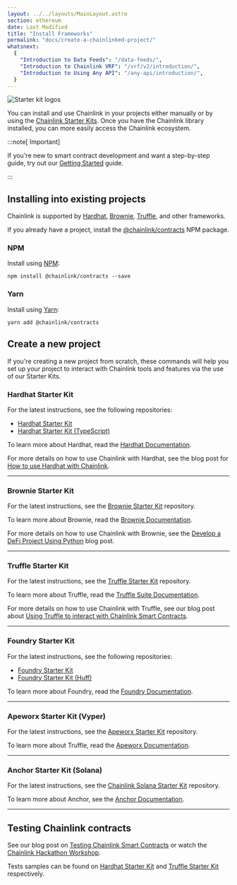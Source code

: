 ```yaml
---
layout: ../../layouts/MainLayout.astro
section: ethereum
date: Last Modified
title: "Install Frameworks"
permalink: "docs/create-a-chainlinked-project/"
whatsnext:
  {
    "Introduction to Data Feeds": "/data-feeds/",
    "Introduction to Chainlink VRF": "/vrf/v2/introduction/",
    "Introduction to Using Any API": "/any-api/introduction/",
  }
---
```


![Starter kit logos](/images/starter-kit-images/starter-kits.webp)

You can install and use Chainlink in your projects either manually or by using the [Chainlink Starter Kits](https://github.com/smartcontractkit/starter-kits). Once you have the Chainlink library installed, you can more easily access the Chainlink ecosystem.

:::note[ Important]

If you're new to smart contract development and want a step-by-step guide, try out our [Getting Started](/getting-started/conceptual-overview/) guide.

:::

## Installing into existing projects

Chainlink is supported by [Hardhat](http://hardhat.org), [Brownie](https://eth-brownie.readthedocs.io/en/stable), [Truffle](https://www.trufflesuite.com), and other frameworks.

If you already have a project, install the [@chainlink/contracts](https://www.npmjs.com/package/@chainlink/contracts) NPM package.

### NPM

Install using [NPM](https://www.npmjs.com/):

```shell npm
npm install @chainlink/contracts --save
```

### Yarn

Install using [Yarn](https://yarnpkg.com/):

```shell yarn
yarn add @chainlink/contracts
```

## Create a new project

If you're creating a new project from scratch, these commands will help you set up your project to interact with Chainlink tools and features via the use of our Starter Kits.

### Hardhat Starter Kit

For the latest instructions, see the following repositories:

- [Hardhat Starter Kit](https://github.com/smartcontractkit/hardhat-starter-kit)
- [Hardhat Starter Kit (TypeScript)](https://github.com/smartcontractkit/hardhat-starter-kit/tree/typescript)

To learn more about Hardhat, read the [Hardhat Documentation](https://hardhat.org/getting-started/).

For more details on how to use Chainlink with Hardhat, see the blog post for [How to use Hardhat with Chainlink](https://blog.chain.link/using-chainlink-with-hardhat/).

---

### Brownie Starter Kit

For the latest instructions, see the [Brownie Starter Kit](https://github.com/smartcontractkit/chainlink-mix) repository.

To learn more about Brownie, read the [Brownie Documentation](https://eth-brownie.readthedocs.io/en/stable/).

For more details on how to use Chainlink with Brownie, see the [Develop a DeFi Project Using Python](https://blog.chain.link/develop-python-defi-project/) blog post.

---

### Truffle Starter Kit

For the latest instructions, see the [Truffle Starter Kit](https://github.com/smartcontractkit/truffle-starter-kit) repository.

To learn more about Truffle, read the [Truffle Suite Documentation](https://trufflesuite.com/docs/).

For more details on how to use Chainlink with Truffle, see our blog post about [Using Truffle to interact with Chainlink Smart Contracts](https://www.trufflesuite.com/blog/using-truffle-to-interact-with-chainlink-smart-contracts).

---

### Foundry Starter Kit

For the latest instructions, see the following repositories:

- [Foundry Starter Kit](https://github.com/smartcontractkit/foundry-starter-kit)
- [Foundry Starter Kit (Huff)](https://github.com/smartcontractkit/huff-starter-kit)

To learn more about Foundry, read the [Foundry Documentation](https://book.getfoundry.sh/).

---

### Apeworx Starter Kit (Vyper)

For the latest instructions, see the [Apeworx Starter Kit](https://github.com/smartcontractkit/apeworx-starter-kit) repository.

To learn more about Truffle, read the [Apeworx Documentation](https://docs.apeworx.io/ape/stable/).

---

### Anchor Starter Kit (Solana)

For the latest instructions, see the [Chainlink Solana Starter Kit](https://github.com/smartcontractkit/solana-starter-kit) repository.

To learn more about Anchor, see the [Anchor Documentation](https://www.anchor-lang.com/).

---

## Testing Chainlink contracts

See our blog post on [Testing Chainlink Smart Contracts](https://blog.chain.link/testing-chainlink-smart-contracts/) or watch the [Chainlink Hackathon Workshop](https://www.youtube.com/watch?v=d8SqLaH8pu0).

Tests samples can be found on [Hardhat Starter Kit](https://github.com/smartcontractkit/hardhat-starter-kit/tree/main/test) and [Truffle Starter Kit](https://github.com/smartcontractkit/truffle-starter-kit/tree/master/test) respectively.
